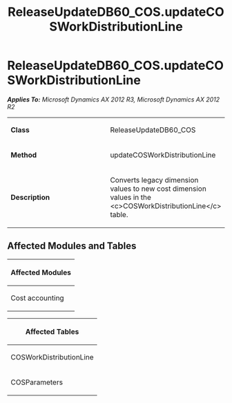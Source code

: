 ﻿---
title: ReleaseUpdateDB60_COS.updateCOSWorkDistributionLine
TOCTitle: ReleaseUpdateDB60_COS.updateCOSWorkDistributionLine
ms:assetid: 58e81c1b-3067-20fa-d2a5-a13320c888ef
ms:mtpsurl: https://msdn.microsoft.com/en-us/library/JJ736265(v=AX.60)
ms:contentKeyID: 49708440
ms.date: 05/18/2015
mtps_version: v=AX.60
---

# ReleaseUpdateDB60\_COS.updateCOSWorkDistributionLine 


_**Applies To:** Microsoft Dynamics AX 2012 R3, Microsoft Dynamics AX 2012 R2_

<table>
<colgroup>
<col style="width: 50%" />
<col style="width: 50%" />
</colgroup>
<tbody>
<tr class="odd">
<td><p><strong>Class</strong></p></td>
<td><p>ReleaseUpdateDB60_COS</p></td>
</tr>
<tr class="even">
<td><p><strong>Method</strong></p></td>
<td><p>updateCOSWorkDistributionLine</p></td>
</tr>
<tr class="odd">
<td><p><strong>Description</strong></p></td>
<td><p>Converts legacy dimension values to new cost dimension values in the &lt;c&gt;COSWorkDistributionLine&lt;/c&gt; table.</p></td>
</tr>
</tbody>
</table>


## Affected Modules and Tables

<table>
<colgroup>
<col style="width: 100%" />
</colgroup>
<thead>
<tr class="header">
<th><p>Affected Modules</p></th>
</tr>
</thead>
<tbody>
<tr class="odd">
<td><p>Cost accounting</p></td>
</tr>
</tbody>
</table>


<table>
<colgroup>
<col style="width: 100%" />
</colgroup>
<thead>
<tr class="header">
<th><p>Affected Tables</p></th>
</tr>
</thead>
<tbody>
<tr class="odd">
<td><p>COSWorkDistributionLine</p></td>
</tr>
<tr class="even">
<td><p>COSParameters</p></td>
</tr>
</tbody>
</table>

  


